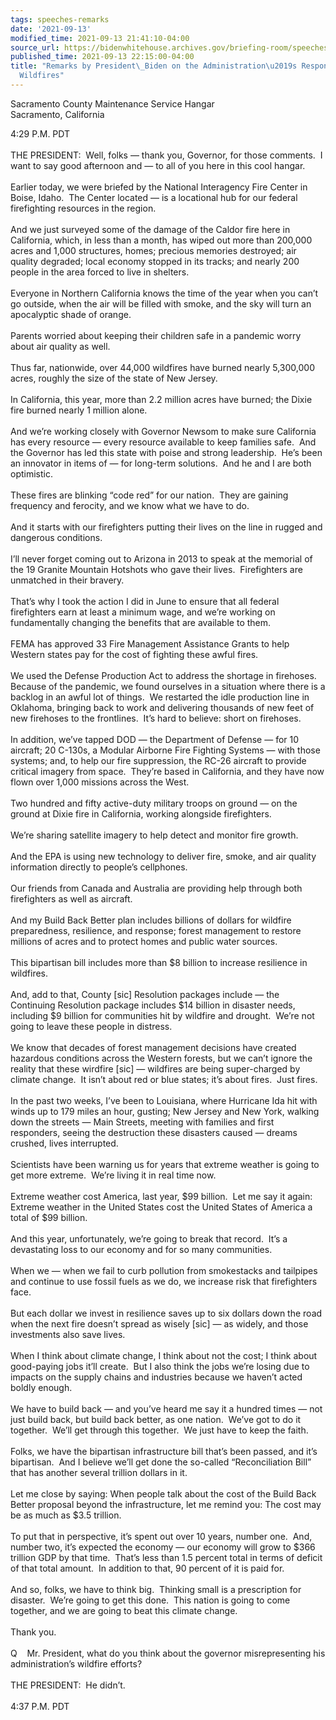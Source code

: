 ```yaml
---
tags: speeches-remarks
date: '2021-09-13'
modified_time: 2021-09-13 21:41:10-04:00
source_url: https://bidenwhitehouse.archives.gov/briefing-room/speeches-remarks/2021/09/13/remarks-by-president-biden-on-the-administrations-response-to-recent-wildfires/
published_time: 2021-09-13 22:15:00-04:00
title: "Remarks by President\_Biden on the Administration\u2019s Response to Recent\_\
  Wildfires"
---
```

 
Sacramento County Maintenance Service Hangar  
Sacramento, California

4:29 P.M. PDT  
   
THE PRESIDENT:  Well, folks — thank you, Governor, for those comments. 
I want to say good afternoon and — to all of you here in this cool
hangar.   
   
Earlier today, we were briefed by the National Interagency Fire Center
in Boise, Idaho.  The Center located — is a locational hub for our
federal firefighting resources in the region.   
   
And we just surveyed some of the damage of the Caldor fire here in
California, which, in less than a month, has wiped out more than 200,000
acres and 1,000 structures, homes; precious memories destroyed; air
quality degraded; local economy stopped in its tracks; and nearly 200
people in the area forced to live in shelters.  
   
Everyone in Northern California knows the time of the year when you
can’t go outside, when the air will be filled with smoke, and the sky
will turn an apocalyptic shade of orange.  
   
Parents worried about keeping their children safe in a pandemic worry
about air quality as well.  
   
Thus far, nationwide, over 44,000 wildfires have burned nearly 5,300,000
acres, roughly the size of the state of New Jersey.  
   
In California, this year, more than 2.2 million acres have burned; the
Dixie fire burned nearly 1 million alone.   
   
And we’re working closely with Governor Newsom to make sure California
has every resource — every resource available to keep families safe. 
And the Governor has led this state with poise and strong leadership. 
He’s been an innovator in items of — for long-term solutions.  And he
and I are both optimistic.  
   
These fires are blinking “code red” for our nation.  They are gaining
frequency and ferocity, and we know what we have to do.  
   
And it starts with our firefighters putting their lives on the line in
rugged and dangerous conditions.  
   
I’ll never forget coming out to Arizona in 2013 to speak at the memorial
of the 19 Granite Mountain Hotshots who gave their lives.  Firefighters
are unmatched in their bravery.  
   
That’s why I took the action I did in June to ensure that all federal
firefighters earn at least a minimum wage, and we’re working on
fundamentally changing the benefits that are available to them.  
   
FEMA has approved 33 Fire Management Assistance Grants to help Western
states pay for the cost of fighting these awful fires.  
   
We used the Defense Production Act to address the shortage in
firehoses.  Because of the pandemic, we found ourselves in a situation
where there is a backlog in an awful lot of things.  We restarted the
idle production line in Oklahoma, bringing back to work and delivering
thousands of new feet of new firehoses to the frontlines.  It’s hard to
believe: short on firehoses.  
   
In addition, we’ve tapped DOD — the Department of Defense — for 10
aircraft; 20 C-130s, a Modular Airborne Fire Fighting Systems — with
those systems; and, to help our fire suppression, the RC-26 aircraft to
provide critical imagery from space.  They’re based in California, and
they have now flown over 1,000 missions across the West.  
   
Two hundred and fifty active-duty military troops on ground — on the
ground at Dixie fire in California, working alongside firefighters.  
   
We’re sharing satellite imagery to help detect and monitor fire
growth.  
      
And the EPA is using new technology to deliver fire, smoke, and air
quality information directly to people’s cellphones.  
   
Our friends from Canada and Australia are providing help through both
firefighters as well as aircraft.  
   
And my Build Back Better plan includes billions of dollars for wildfire
preparedness, resilience, and response; forest management to restore
millions of acres and to protect homes and public water sources.  
   
This bipartisan bill includes more than $8 billion to increase
resilience in wildfires.  
   
And, add to that, County \[sic\] Resolution packages include — the
Continuing Resolution package includes $14 billion in disaster needs,
including $9 billion for communities hit by wildfire and drought.  We’re
not going to leave these people in distress.  
   
We know that decades of forest management decisions have created
hazardous conditions across the Western forests, but we can’t ignore the
reality that these wirdfire \[sic\] — wildfires are being super-charged
by climate change.  It isn’t about red or blue states; it’s about
fires.  Just fires.  
   
In the past two weeks, I’ve been to Louisiana, where Hurricane Ida hit
with winds up to 179 miles an hour, gusting; New Jersey and New York,
walking down the streets — Main Streets, meeting with families and first
responders, seeing the destruction these disasters caused — dreams
crushed, lives interrupted.  
   
Scientists have been warning us for years that extreme weather is going
to get more extreme.  We’re living it in real time now.  
      
Extreme weather cost America, last year, $99 billion.  Let me say it
again: Extreme weather in the United States cost the United States of
America a total of $99 billion.   
   
And this year, unfortunately, we’re going to break that record.  It’s a
devastating loss to our economy and for so many communities.  
   
When we — when we fail to curb pollution from smokestacks and tailpipes
and continue to use fossil fuels as we do, we increase risk that
firefighters face.  
   
But each dollar we invest in resilience saves up to six dollars down the
road when the next fire doesn’t spread as wisely \[sic\] — as widely,
and those investments also save lives.  
   
When I think about climate change, I think about not the cost; I think
about good-paying jobs it’ll create.  But I also think the jobs we’re
losing due to impacts on the supply chains and industries because we
haven’t acted boldly enough.  
   
We have to build back — and you’ve heard me say it a hundred times — not
just build back, but build back better, as one nation.  We’ve got to do
it together.  We’ll get through this together.  We just have to keep the
faith.  
   
Folks, we have the bipartisan infrastructure bill that’s been passed,
and it’s bipartisan.  And I believe we’ll get done the so-called
“Reconciliation Bill” that has another several trillion dollars in it.  
   
Let me close by saying: When people talk about the cost of the Build
Back Better proposal beyond the infrastructure, let me remind you: The
cost may be as much as $3.5 trillion.   
   
To put that in perspective, it’s spent out over 10 years, number one. 
And, number two, it’s expected the economy — our economy will grow to
$366 trillion GDP by that time.  That’s less than 1.5 percent total in
terms of deficit of that total amount.  In addition to that, 90 percent
of it is paid for.   
   
And so, folks, we have to think big.  Thinking small is a prescription
for disaster.  We’re going to get this done.  This nation is going to
come together, and we are going to beat this climate change.   
   
Thank you.  
   
Q    Mr. President, what do you think about the governor misrepresenting
his administration’s wildfire efforts?  
   
THE PRESIDENT:  He didn’t.  
   
4:37 P.M. PDT
